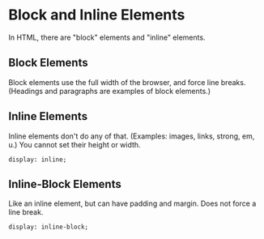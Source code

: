 # Block and Inline Elements

In HTML, there are "block" elements and "inline" elements.

## Block Elements

Block elements use the full width of the browser, and force line breaks. (Headings and paragraphs are examples of block elements.)

## Inline Elements

Inline elements don't do any of that. (Examples: images, links, strong, em, u.) You cannot set their height or width.

`display: inline;`

## Inline-Block Elements

Like an inline element, but can have padding and margin. Does not force a line break.

`display: inline-block;`